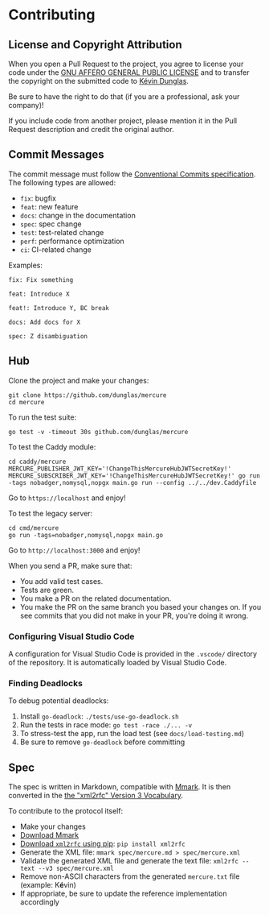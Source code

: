 # Contributing

## License and Copyright Attribution

When you open a Pull Request to the project, you agree to license your code under the [GNU AFFERO GENERAL PUBLIC LICENSE](LICENSE)
and to transfer the copyright on the submitted code to [Kévin Dunglas](https://dunglas.fr).

Be sure to have the right to do that (if you are a professional, ask your company)!

If you include code from another project, please mention it in the Pull Request description and credit the original author.

## Commit Messages

The commit message must follow the [Conventional Commits specification](https://www.conventionalcommits.org/).
The following types are allowed:

* `fix`: bugfix
* `feat`: new feature
* `docs`: change in the documentation
* `spec`: spec change
* `test`: test-related change
* `perf`: performance optimization
* `ci`: CI-related change

Examples:

    fix: Fix something

    feat: Introduce X

    feat!: Introduce Y, BC break

    docs: Add docs for X

    spec: Z disambiguation

## Hub

Clone the project and make your changes:

    git clone https://github.com/dunglas/mercure
    cd mercure

To run the test suite:

    go test -v -timeout 30s github.com/dunglas/mercure

To test the Caddy module:

    cd caddy/mercure
    MERCURE_PUBLISHER_JWT_KEY='!ChangeThisMercureHubJWTSecretKey!' MERCURE_SUBSCRIBER_JWT_KEY='!ChangeThisMercureHubJWTSecretKey!' go run -tags nobadger,nomysql,nopgx main.go run --config ../../dev.Caddyfile

Go to `https://localhost` and enjoy!

To test the legacy server:

    cd cmd/mercure
    go run -tags=nobadger,nomysql,nopgx main.go

Go to `http://localhost:3000` and enjoy!

When you send a PR, make sure that:

* You add valid test cases.
* Tests are green.
* You make a PR on the related documentation.
* You make the PR on the same branch you based your changes on. If you see commits
  that you did not make in your PR, you're doing it wrong.

### Configuring Visual Studio Code

A configuration for Visual Studio Code is provided in the `.vscode/` directory of the repository.
It is automatically loaded by Visual Studio Code.

### Finding Deadlocks

To debug potential deadlocks:

1. Install `go-deadlock`: `./tests/use-go-deadlock.sh`
2. Run the tests in race mode: `go test -race ./... -v`
3. To stress-test the app, run the load test (see `docs/load-testing.md`)
4. Be sure to remove `go-deadlock` before committing

## Spec

The spec is written in Markdown, compatible with [Mmark](https://mmark.miek.nl/).
It is then converted in the [the "xml2rfc" Version 3 Vocabulary](https://tools.ietf.org/html/rfc7991).

To contribute to the protocol itself:

* Make your changes
* [Download Mmark](https://github.com/mmarkdown/mmark/releases)
* [Download `xml2rfc` using pip](https://pypi.org/project/xml2rfc/): `pip install xml2rfc`
* Generate the XML file: `mmark spec/mercure.md > spec/mercure.xml`
* Validate the generated XML file and generate the text file: `xml2rfc --text --v3 spec/mercure.xml`
* Remove non-ASCII characters from the generated `mercure.txt` file (example: K**é**vin)
* If appropriate, be sure to update the reference implementation accordingly
